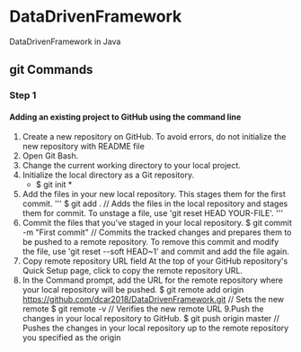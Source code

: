 # DataDrivenFramework
DataDrivenFramework in Java 





## git Commands

### Step 1

#### Adding an existing project to GitHub using the command line

1. Create a new repository on GitHub. To avoid errors, do not initialize the new repository with README file
2. Open Git Bash.
3. Change the current working directory to your local project.
4. Initialize the local directory as a Git repository.
   * $ git init *
5. Add the files in your new local repository. This stages them for the first commit.
'''
    $ git add .
    // Adds the files in the local repository and stages them for commit. To unstage a file, use 'git reset HEAD YOUR-FILE'.
    '''
6. Commit the files that you've staged in your local repository.
    $ git commit -m "First commit"
    // Commits the tracked changes and prepares them to be pushed to a remote repository. To remove this commit and modify the file, use 'git reset --soft HEAD~1' and commit and add the file again.
7. Copy remote repository URL field
At the top of your GitHub repository's Quick Setup page, click to copy the remote repository URL. 
8. In the Command prompt, add the URL for the remote repository where your local repository will be pushed.
    $ git remote add origin https://github.com/dcar2018/DataDrivenFramework.git
    // Sets the new remote
    $ git remote -v
    // Verifies the new remote URL
9.Push the changes in your local repository to GitHub.
    $ git push origin master
    // Pushes the changes in your local repository up to the remote repository you specified as the origin


